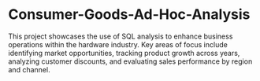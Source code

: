 # Consumer-Goods-Ad-Hoc-Analysis
This project showcases the use of SQL analysis to enhance business operations within the hardware industry. Key areas of focus include identifying market opportunities, tracking product growth across years, analyzing customer discounts, and evaluating sales performance by region and channel.
